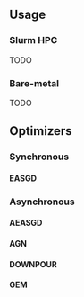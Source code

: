 ## Usage

### Slurm HPC

TODO

### Bare-metal

TODO

## Optimizers

### Synchronous

#### EASGD

### Asynchronous

#### AEASGD
#### AGN
#### DOWNPOUR
#### GEM
